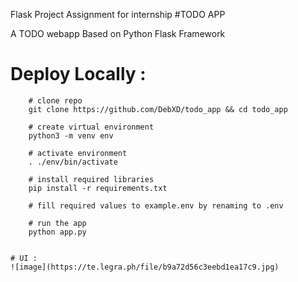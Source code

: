 Flask Project Assignment for internship
#TODO APP

A TODO webapp Based on Python Flask Framework

# Deploy Locally :
```
    # clone repo
    git clone https://github.com/DebXD/todo_app && cd todo_app
    
    # create virtual environment
    python3 -m venv env
    
    # activate environment
    . ./env/bin/activate
    
    # install required libraries
    pip install -r requirements.txt
    
    # fill required values to example.env by renaming to .env
    
    # run the app
    python app.py
    

# UI :
![image](https://te.legra.ph/file/b9a72d56c3eebd1ea17c9.jpg)
